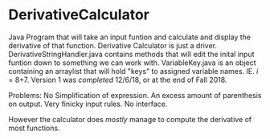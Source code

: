 # DerivativeCalculator
Java Program that will take an input funtion and calculate and display the derivative of that function.
Derivative Calculator is just a driver.
DerivativeStringHandler.java contains methods that will edit the inital input funtion down to something we can work with.
VariableKey.java is an object containing an arraylist that will hold "keys" to assigned variable names. IE. _i_ = 8+7.
Version 1 was *completed* 12/6/18, or at the end of Fall 2018.

Problems:
No Simplification of expression.
An excess amount of parenthesis on output.
Very finicky input rules.
No interface.

However the calculator does *mostly* manage to compute the derivative of most functions.
